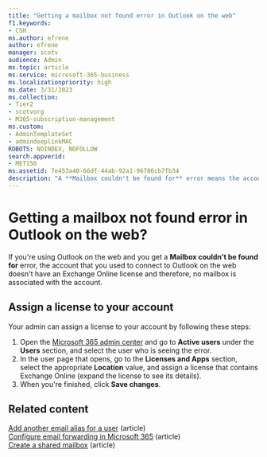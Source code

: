 ```yaml
---
title: "Getting a mailbox not found error in Outlook on the web"
f1.keywords:
- CSH
ms.author: efrene
author: efrene
manager: scotv
audience: Admin
ms.topic: article
ms.service: microsoft-365-business
ms.localizationpriority: high
ms.date: 3/31/2023
ms.collection:
- Tier2
- scotvorg
- M365-subscription-management
ms.custom: 
- AdminTemplateSet
- admindeeplinkMAC
ROBOTS: NOINDEX, NOFOLLOW
search.appverid:
- MET150
ms.assetid: 7e453a40-66df-44ab-92a1-96786cb7fb34
description: "A **Mailbox couldn't be found for** error means the account you used to connect to Outlook on the web doesn't have an Exchange Online license."
---
```


# Getting a mailbox not found error in Outlook on the web?

If you're using Outlook on the web and you get a  **Mailbox couldn't be found for**  error, the account that you used to connect to Outlook on the web doesn't have an Exchange Online license and therefore, no mailbox is associated with the account. 

## Assign a license to your account

Your admin can assign a license to your account by following these steps:

1. Open the  [Microsoft 365 admin center](https://admin.microsoft.com/adminportal/home#/homepage)  and go to  **Active users**  under the  **Users**  section, and select the user who is seeing the error.
1. In the user page that opens, go to the  **Licenses and Apps**  section, select the appropriate  **Location**  value, and assign a license that contains Exchange Online (expand the license to see its details). 
1. When you're finished, click  **Save changes**.

## Related content

[Add another email alias for a user](../email/add-another-email-alias-for-a-user.md) (article)\
[Configure email forwarding in Microsoft 365](../email/configure-email-forwarding.md) (article)\
[Create a shared mailbox](../email/create-a-shared-mailbox.md) (article)
